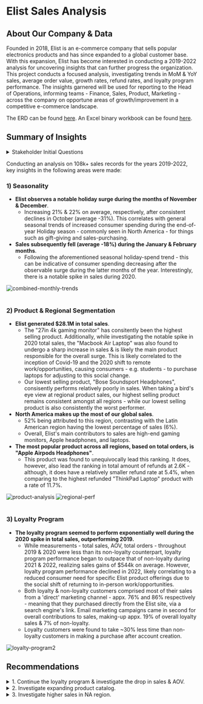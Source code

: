 # Elist Sales Analysis

## About Our Company & Data
Founded in 2018, Elist is an e-commerce company that sells popular electronics products and has since expanded to a global customer base. With this expansion, Elist has become interested in conducting a 2019-2022 analysis for uncovering insights that can further progress the organization. This project conducts a focused analysis, investigating trends in MoM & YoY sales, average order value, growth rates, refund rates, and loyalty program performance. The insights garnered will be used for reporting to the Head of Operations, informing teams - Finance, Sales, Product, Marketing - across the company on opportune areas of growth/improvement in a competitive e-commerce landscape.

The ERD can be found [here](https://github.com/tseales/Elist-Sales-Analysis/blob/63f3f72027eed56ee4edcd3539571439e38cc00d/sql/ERD.md). An Excel binary workbook can be found [here](https://github.com/tseales/Elist-Sales-Analysis/blob/63f3f72027eed56ee4edcd3539571439e38cc00d/excel/Elist%20Analysis.xlsb).

## Summary of Insights
<details>
<summary>Stakeholder Initial Questions</summary>
  - What were the overall trends in sales during 2019-2022?</br>
  - What were our monthly and yearly growth rates?</br>
  - How is the new loyalty program performing? Should we keep using it?
</details>

Conducting an analysis on 108k+ sales records for the years 2019-2022, key insights in the following areas were made:
### 1) Seasonality
- **Elist observes a notable holiday surge during the months of November & December**.
  - Increasing 21% & 22% on average, respectively, after consistent declines in October (average -31%). This correlates with general seasonal trends of increased consumer spending during the end-of-year Holiday season - commonly seen in North America - for things such as gift-giving and sales-purchasing.
- **Sales subsequently fell (average -18%) during the January & February months**.
  - Following the aforementioned seasonal holiday-spend trend - this can be indicative of consumer spending decreasing after the observable surge during the latter months of the year. Interestingly, there is a notable spike in sales during 2020.

![combined-monthly-trends](https://github.com/user-attachments/assets/00216ca1-b10a-43a0-8fbb-a2f263361cac)
</br></br>

### 2) Product & Regional Segmentation
- **Elist generated $28.1M in total sales**.
  - The "27in 4k gaming monitor" has consitently been the highest selling product. Additionally, while investigating the notable spike in 2020 total sales, the "Macbook Air Laptop" was also found to undergo a sharp increase in sales & is likely the main product responsible for the overall surge. This is likely correlated to the inception of Covid-19 and the 2020 shift to remote work/opportunities, causing consumers - e.g. students - to purchase laptops for adjusting to this social change.
  - Our lowest selling product, "Bose Soundsport Headphones", consisently performs relatively poorly in sales. When taking a bird's eye view at regional product sales, our highest selling product remains consistent amongst all regions - while our lowest selling product is also consistently the worst performer.
- **North America makes up the most of our global sales**.
  - 52% being attributed to this region, contrasting with the Latin American region having the lowest percentage of sales (6%).
  - Overall, Elist's main contributors to sales are high-end gaming monitors, Apple headphones, and laptops.
- **The most popular product across all regions, based on total orders, is "Apple Airpods Headphones"**.
  - This product was found to unequivocally lead this ranking. It does, however, also lead the ranking in total amount of refunds at 2.6K - although, it does have a relatively smaller refund rate at 5.4%, when comparing to the highest refunded "ThinkPad Laptop" product with a rate of 11.7%.

![product-analysis](https://github.com/user-attachments/assets/3825056c-cd17-4a4e-9f2b-ff773fee9c62)
![regional-perf](https://github.com/user-attachments/assets/dc6e07d7-95e8-4818-a318-0f3c16b60f55)
</br></br>

### 3) Loyalty Program
- **The loyalty program seemed to perform exponentially well during the 2020 spike in total sales, outperforming 2019.**
  - While measurements - total sales, AOV, total orders - throughout 2019 & 2020 were less than its non-loyalty counterpart, loyalty program performance began to outpace that of non-loyalty during 2021 & 2022, realizing sales gains of $544k on average. However, loyalty program performance declined in 2022, likely correlating to a reduced consumer need for specific Elist product offerings due to the social shift of returning to in-person work/opportunities.
  - Both loyalty & non-loyalty customers comprised most of their sales from a 'direct' marketing channel - appx. 76% and 86% respectively - meaning that they purchased directly from the Elist site, via a search engine's link. Email marketing campaigns came in second for overall contributions to sales, making-up appx. 19% of overall loyalty sales & 7% of non-loyalty.
  - Loyalty customers were found to take ~30% less time than non-loyalty customers in making a purchase after account creation.

![loyalty-program2](https://github.com/user-attachments/assets/a45b67b8-8420-4376-b3f3-ff77dcdea22b)

## Recommendations
<details>
<summary>1. Continue the loyalty program & investigate the drop in sales & AOV.</summary></br>
While the loyalty program metrics are outperforming non-loyalty, an understanding of contributing factors to the recent drop in total sales & AOV can provide direction on ensuring that this continues to do well. Further understanding factors correlated with loyalty customers' purchases - e.g., relative marketing channels, types of products purchased, customer's value from being in the program - can provide supplemental insight into paths available to be taken for increasing the vigor of the program. It would be worth continuing the loyalty program for atleast another year to allow for a more comprehensive understanding of its performance.
</details>
<details>
<summary>2. Investigate expanding product catalog.</summary></br>
With high-end gaming monitors, Apple headphones, and laptops comprising most of Elist's sales, expanding product offerings to align more with the charactersitics of current high-selling products will likely result in increased sales. A supplemental investigation into factors contributing to the high amount of refunds for "Apple Airpods Headphones" may provide direction on the type(s) of headphones Elist may want to consider offering. It is important to note, that while this may also increase the AOV, customer-sentiment will likely be important to take note of - ensuring that overall orders stay consistent, despite the inclusion of any additional higher-priced items. A possible way to mitigate, could be to increase customer-value in certain facets of the loyalty program *(see Recommendation 1)* - possibly increasing loyalty program sign-ups and sales. 
</details>
<details>
<summary>3. Investigate higher sales in NA region.</summary></br>
Understanding contributing sales factors in the NA region could provide direction for focused marketing efforts to ensure sales remain consistent & are improved, while allowing for an identification of factors that can be used for finding similar markets that Elist is likely to perform well in. In the same way, understanding contributing factors - like locality - that may play a role in the lower sales numbers for worse-performing regions, such as LATAM, can provide direction on areas Elist may want to avoid, or, focus on strengthening to better expand into the global market.
</details>
  
